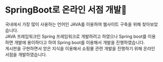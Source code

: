 # SpringBoot로 온라인 서점 개발:book:
국내에서 가장 많이 사용하는 언어인 JAVA를 이용하여 웹사이트 구축을 위해 찾아보았습니다.  
JAVA 프레임워크인 Spring 프레임워크로 개발하려고 하였으나 Spring boot를 이용하면 개발에 용이하다고 하여
Spring boot를 이용해서 개발을 진행하였습니다.  
게시판을 구현하면서 얻은 지식을 이용해서 쇼핑몰 관련 개발을 진행하기 위해 온라인 서점을 개발하였습니다.  
